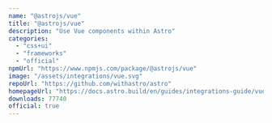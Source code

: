 ```yaml
---
name: "@astrojs/vue"
title: "@astrojs/vue"
description: "Use Vue components within Astro"
categories:
  - "css+ui"
  - "frameworks"
  - "official"
npmUrl: "https://www.npmjs.com/package/@astrojs/vue"
image: "/assets/integrations/vue.svg"
repoUrl: "https://github.com/withastro/astro"
homepageUrl: "https://docs.astro.build/en/guides/integrations-guide/vue/"
downloads: 77740
official: true
---
```

